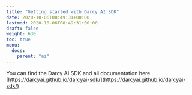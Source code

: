 ```yaml
---
title: "Getting started with Darcy AI SDK"
date: 2020-10-06T08:49:31+00:00
lastmod: 2020-10-06T08:49:31+00:00
draft: false
weight: 630
toc: true
menu:
  docs:
    parent: "ai"
---
```



You can find the Darcy AI SDK and all documentation here [https://darcyai.github.io/darcyai-sdk/](https://darcyai.github.io/darcyai-sdk/)
